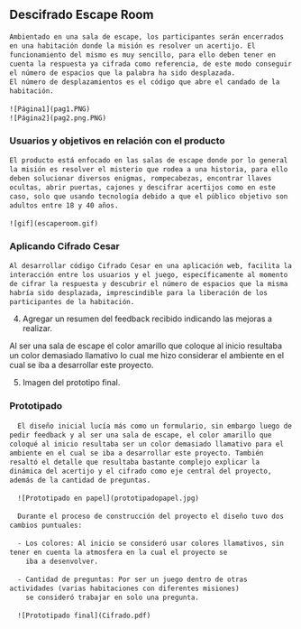 ## Descifrado Escape Room

    Ambientado en una sala de escape, los participantes serán encerrados en una habitación donde la misión es resolver un acertijo. El funcionamiento del mismo es muy sencillo, para ello deben tener en cuenta la respuesta ya cifrada como referencia, de este modo conseguir el número de espacios que la palabra ha sido desplazada.
    El número de desplazamientos es el código que abre el candado de la habitación.

    ![Página1](pag1.PNG)
    ![Página2](pag2.png.PNG)

### Usuarios y objetivos en relación con el producto
    El producto está enfocado en las salas de escape donde por lo general la misión es resolver el misterio que rodea a una historia, para ello deben solucionar diversos enigmas, rompecabezas, encontrar llaves ocultas, abrir puertas, cajones y descifrar acertijos como en este caso, solo que usando tecnología debido a que el público objetivo son adultos entre 18 y 40 años.

    ![gif](escaperoom.gif)

### Aplicando Cifrado Cesar
    Al desarrollar código Cifrado Cesar en una aplicación web, facilita la interacción entre los usuarios y el juego, específicamente al momento de cifrar la respuesta y descubrir el número de espacios que la misma habría sido desplazada, imprescindible para la liberación de los participantes de la habitación.


  4. Agregar un resumen del feedback recibido indicando las mejoras a realizar.

  Al ser una sala de escape el color amarillo que coloque al inicio resultaba un color demasiado llamativo lo cual me hizo considerar el ambiente en el cual se iba a desarrollar este proyecto.

  5. Imagen del prototipo final.

  ### Prototipado
      El diseño inicial lucía más como un formulario, sin embargo luego de pedir feedback y al ser una sala de escape, el color amarillo que coloqué al inicio resultaba ser un color demasiado llamativo para el ambiente en el cual se iba a desarrollar este proyecto. También resaltó el detalle que resultaba bastante complejo explicar la dinámica del acertijo y el cifrado como eje central del proyecto, además de la cantidad de preguntas.

      ![Prototipado en papel](prototipadopapel.jpg)

      Durante el proceso de construcción del proyecto el diseño tuvo dos cambios puntuales:

      - Los colores: Al inicio se consideró usar colores llamativos, sin tener en cuenta la atmosfera en la cual el proyecto se
        iba a desenvolver.

      - Cantidad de preguntas: Por ser un juego dentro de otras actividades (varias habitaciones con diferentes misiones)
        se consideró trabajar en solo una pregunta.

      ![Prototipado final](Cifrado.pdf)
